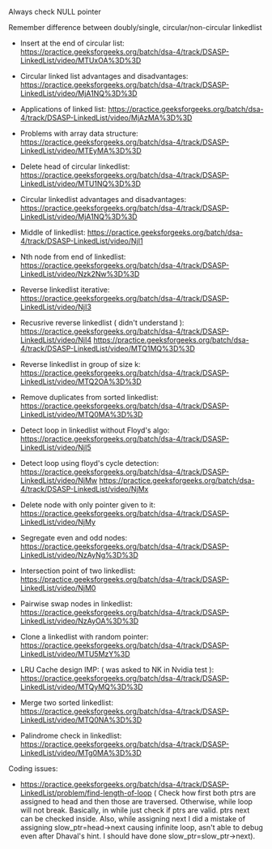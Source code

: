 Always check NULL pointer

Remember difference between doubly/single, circular/non-circular linkedlist

- Insert at the end of circular list: https://practice.geeksforgeeks.org/batch/dsa-4/track/DSASP-LinkedList/video/MTUxOA%3D%3D
- Circular linked list advantages and disadvantages: https://practice.geeksforgeeks.org/batch/dsa-4/track/DSASP-LinkedList/video/MjA1NQ%3D%3D
- Applications of linked list: https://practice.geeksforgeeks.org/batch/dsa-4/track/DSASP-LinkedList/video/MjAzMA%3D%3D
- Problems with array data structure: https://practice.geeksforgeeks.org/batch/dsa-4/track/DSASP-LinkedList/video/MTEyMA%3D%3D
- Delete head of circular linkedlist: https://practice.geeksforgeeks.org/batch/dsa-4/track/DSASP-LinkedList/video/MTU1NQ%3D%3D
- Circular linkedlist advantages and disadvantages: https://practice.geeksforgeeks.org/batch/dsa-4/track/DSASP-LinkedList/video/MjA1NQ%3D%3D
- Middle of linkedlist: https://practice.geeksforgeeks.org/batch/dsa-4/track/DSASP-LinkedList/video/NjI1
- Nth node from end of linkedlist: https://practice.geeksforgeeks.org/batch/dsa-4/track/DSASP-LinkedList/video/Nzk2Nw%3D%3D
- Reverse linkedlist iterative: https://practice.geeksforgeeks.org/batch/dsa-4/track/DSASP-LinkedList/video/NjI3
- Recusrive reverse linkedlist ( didn't understand ): https://practice.geeksforgeeks.org/batch/dsa-4/track/DSASP-LinkedList/video/NjI4
https://practice.geeksforgeeks.org/batch/dsa-4/track/DSASP-LinkedList/video/MTQ1MQ%3D%3D
- Reverse linkedlist in group of size k: https://practice.geeksforgeeks.org/batch/dsa-4/track/DSASP-LinkedList/video/MTQ2OA%3D%3D
- Remove duplicates from sorted linkedlist: https://practice.geeksforgeeks.org/batch/dsa-4/track/DSASP-LinkedList/video/MTQ0MA%3D%3D
- Detect loop in linkedlist without Floyd's algo: https://practice.geeksforgeeks.org/batch/dsa-4/track/DSASP-LinkedList/video/NjI5
- Detect loop using floyd's cycle detection: https://practice.geeksforgeeks.org/batch/dsa-4/track/DSASP-LinkedList/video/NjMw https://practice.geeksforgeeks.org/batch/dsa-4/track/DSASP-LinkedList/video/NjMx
- Delete node with only pointer given to it: https://practice.geeksforgeeks.org/batch/dsa-4/track/DSASP-LinkedList/video/NjMy
- Segregate even and odd nodes: https://practice.geeksforgeeks.org/batch/dsa-4/track/DSASP-LinkedList/video/NzAyNg%3D%3D
- Intersection point of two linkedlist: https://practice.geeksforgeeks.org/batch/dsa-4/track/DSASP-LinkedList/video/NjM0
- Pairwise swap nodes in linkedlist: https://practice.geeksforgeeks.org/batch/dsa-4/track/DSASP-LinkedList/video/NzAyOA%3D%3D
- Clone a linkedlist with random pointer: https://practice.geeksforgeeks.org/batch/dsa-4/track/DSASP-LinkedList/video/MTU5MzY%3D

- LRU Cache design IMP: ( was asked to NK in Nvidia test ): https://practice.geeksforgeeks.org/batch/dsa-4/track/DSASP-LinkedList/video/MTQyMQ%3D%3D

- Merge two sorted linkedlist: https://practice.geeksforgeeks.org/batch/dsa-4/track/DSASP-LinkedList/video/MTQ0NA%3D%3D
- Palindrome check in linkedlist: https://practice.geeksforgeeks.org/batch/dsa-4/track/DSASP-LinkedList/video/MTg0MA%3D%3D

Coding issues:
- https://practice.geeksforgeeks.org/batch/dsa-4/track/DSASP-LinkedList/problem/find-length-of-loop ( Check how first both ptrs are assigned to head and then those are traversed. Otherwise, while loop will not break. Basically, in while just check if ptrs are valid. ptrs next can be checked inside. Also, while assigning next I did a mistake of assigning slow_ptr=head->next causing infinite loop, asn't able to debug even after Dhaval's hint. I should have done slow_ptr=slow_ptr->next).
